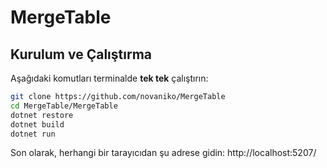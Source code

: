 # MergeTable

## Kurulum ve Çalıştırma

Aşağıdaki komutları terminalde **tek tek** çalıştırın:

```bash
git clone https://github.com/novaniko/MergeTable
cd MergeTable/MergeTable
dotnet restore
dotnet build
dotnet run
```

Son olarak, herhangi bir tarayıcıdan şu adrese gidin:
http://localhost:5207/
